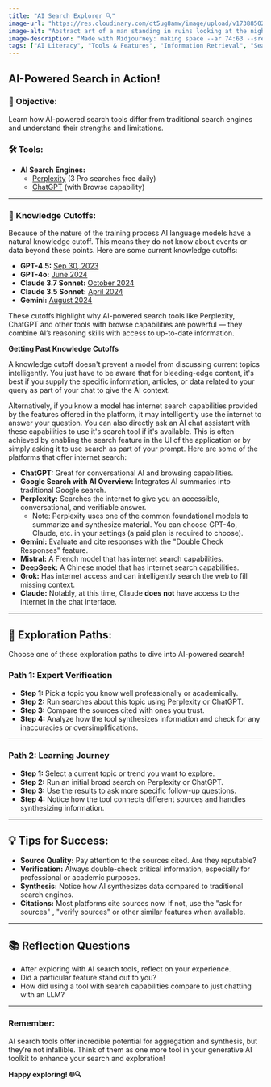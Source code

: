 ```yaml
---
title: "AI Search Explorer 🔍"
image-url: "https://res.cloudinary.com/dt5ug8amw/image/upload/v1738850251/Practical%20AI%20Literacy%20Challenges/Making_space.jpg"
image-alt: "Abstract art of a man standing in ruins looking at the night sky"
image-description: "Made with Midjourney: making space --ar 74:63 --sref 3552739730 --stylize 1000 --v 6"
tags: ["AI Literacy", "Tools & Features", "Information Retrieval", "Search Strategies"]
---
```


## AI-Powered Search in Action!

### 🎯 Objective:

Learn how AI-powered search tools differ from traditional search engines and understand their strengths and limitations.

### 🛠️ Tools:

- **AI Search Engines:**
  - [Perplexity](https://perplexity.ai) (3 Pro searches free daily)
  - [ChatGPT](https://chatgpt.com) (with Browse capability)

---

### 📝 Knowledge Cutoffs:

Because of the nature of the training process AI language models have a natural knowledge cutoff. This means they do not know about events or data beyond these points. Here are some current knowledge cutoffs:

- **GPT-4.5:** [Sep 30, 2023](https://platform.openai.com/docs/models/gpt-4.5-preview)
- **GPT-4o:** [June 2024](https://help.openai.com/en/articles/9624314-model-release-notes)
- **Claude 3.7 Sonnet:** [October 2024](https://docs.anthropic.com/en/docs/about-claude/models/all-models#model-comparison-table)
- **Claude 3.5 Sonnet:** [April 2024](https://docs.anthropic.com/en/docs/about-claude/models)
- **Gemini:** [August 2024](https://aistudio.google.com/prompts/new_chat)

These cutoffs highlight why AI-powered search tools like Perplexity, ChatGPT and other tools with browse capabilities are powerful — they combine AI’s reasoning skills with access to up-to-date information.

**Getting Past Knowledge Cutoffs**

A knowledge cutoff doesn't prevent a model from discussing current topics intelligently. You just have to be aware that for bleeding-edge content, it's best if you supply the specific information, articles, or data related to your query as part of your chat to give the AI context. 

Alternatively, if you know a model has internet search capabilities provided by the features offered in the platform, it may intelligently use the internet to answer your question. You can also directly ask an AI chat assistant with these capabilities to use it's search tool if it's available. This is often achieved by enabling the search feature in the UI of the application or by simply asking it to use search as part of your prompt. Here are some of the platforms that offer internet search:

- **ChatGPT:** Great for conversational AI and browsing capabilities.
- **Google Search with AI Overview:** Integrates AI summaries into traditional Google search.
- **Perplexity:** Searches the internet to give you an accessible, conversational, and verifiable answer.
  - Note: Perplexity uses one of the common foundational models to summarize and synthesize material. You can choose GPT-4o, Claude, etc. in your settings (a paid plan is required to choose).
- **Gemini:** Evaluate and cite responses with the "Double Check Responses" feature.
- **Mistral:** A French model that has internet search capabilities.
- **DeepSeek:** A Chinese model that has internet search capabilities.
- **Grok:** Has internet access and can intelligently search the web to fill missing context.
- **Claude:** Notably, at this time, Claude **does not** have access to the internet in the chat interface.

---

## 🌌 Exploration Paths:

Choose one of these exploration paths to dive into AI-powered search!

### Path 1: Expert Verification

- **Step 1:** Pick a topic you know well professionally or academically.
- **Step 2:** Run searches about this topic using Perplexity or ChatGPT.
- **Step 3:** Compare the sources cited with ones you trust.
- **Step 4:** Analyze how the tool synthesizes information and check for any inaccuracies or oversimplifications.

---

### Path 2: Learning Journey

- **Step 1:** Select a current topic or trend you want to explore.
- **Step 2:** Run an initial broad search on Perplexity or ChatGPT.
- **Step 3:** Use the results to ask more specific follow-up questions.
- **Step 4:** Notice how the tool connects different sources and handles synthesizing information.

---

## 💡 Tips for Success:

- **Source Quality:** Pay attention to the sources cited. Are they reputable?
- **Verification:** Always double-check critical information, especially for professional or academic purposes.
- **Synthesis:** Notice how AI synthesizes data compared to traditional search engines.
- **Citations:** Most platforms cite sources now. If not, use the "ask for sources" , "verify sources" or other similar features when available.

---

## 📚 Reflection Questions

- After exploring with AI search tools, reflect on your experience.
- Did a particular feature stand out to you?
- How did using a tool with search capabilities compare to just chatting with an LLM?

---

### Remember:

AI search tools offer incredible potential for aggregation and synthesis, but they’re not infallible. Think of them as one more tool in your generative AI toolkit to enhance your search and exploration! 

**Happy exploring! 🌐🔍**